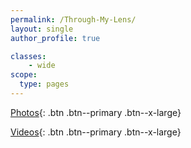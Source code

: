```yaml
---
permalink: /Through-My-Lens/
layout: single
author_profile: true

classes:
    - wide
scope:
  type: pages
---
```


[Photos](https://www.flickr.com/photos/112174302@N04/){: .btn .btn--primary .btn--x-large}

[Videos](http://saurabhannadate.com/Through-My-Lens/videos/){: .btn .btn--primary .btn--x-large}
